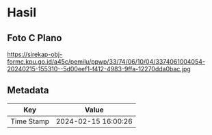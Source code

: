 # Hasil

## Foto C Plano

https://sirekap-obj-formc.kpu.go.id/a45c/pemilu/ppwp/33/74/06/10/04/3374061004054-20240215-155310--5d00eef1-f412-4983-9ffa-12270dda0bac.jpg


## Metadata

| Key        | Value               |
| ---------- | ------------------- |
| Time Stamp | 2024-02-15 16:00:26 |



